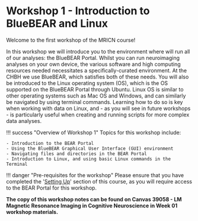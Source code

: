 # Workshop 1 - Introduction to BlueBEAR and Linux

Welcome to the first workshop of the MRICN course!

In this workshop we will introduce you to the environment where will run all of our analyses: the BlueBEAR Portal. Whilst you can run neuroimaging analyses on your own device, the various software and high computing resources needed necessitates a specifically-curated environment. At the CHBH we use BlueBEAR, which satisfies both of these needs. You will also be introduced to the Linux operating system (OS), which is the OS supported on the BlueBEAR Portal through Ubuntu. 
Linux OS is similar to other operating systems such as Mac OS and Windows, and can similarly be navigated by using terminal commands. Learning how to do so is key when working with data on Linux, and - as you will see in future workshops - is particularly useful when creating and running scripts for more complex data analyses.

!!! success "Overview of Workshop 1"
    Topics for this workshop include:

    - Introduction to the BEAR Portal
    - Using the BlueBEAR Graphical User Interface (GUI) environment
    - Navigating files and directories in the BEAR Portal
    - Introduction to Linux, and using basic Linux commands in the Terminal

!!! danger "Pre-requisites for the workshop"
    Please ensure that you have completed the '[Setting Up](https://chbh-opensource.github.io/mri-on-bear-edu/setting-up/)' section of this course, as you will require access to the BEAR Portal for this workshop.

<b>The copy of this workshop notes can be found on Canvas 39058 - LM Magnetic Resonance Imaging in Cognitive Neuroscience in Week 01 workshop materials.</b>